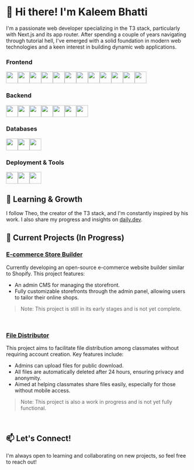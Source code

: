 # 👋 Hi there! I'm Kaleem Bhatti

I'm a passionate web developer specializing in the T3 stack, particularly with Next.js and its app router. After spending a couple of years navigating through tutorial hell, I've emerged with a solid foundation in modern web technologies and a keen interest in building dynamic web applications.

### Frontend
<div style="display:flex;">
<!-- Main -->
<!-- React -->
<img style="height:2rem;" src="https://img.shields.io/static/v1?label=&message=React&color=0088CC&logo=React&logoColor=white&style=flat">
<!-- Nextjs -->
<img style="height:2rem;" src="https://img.shields.io/static/v1?label=&message=Next JS&color=000000&logo=Next.js&logoColor=white&style=flat">
<!-- Typescript -->
<img style="height:2rem;" src="https://img.shields.io/static/v1?label=&message=Typescript&color=2F74C0&logo=Typescript&logoColor=white&style=flat">
<!-- tRPC -->
<img style="height:2rem;" src="https://img.shields.io/static/v1?label=&message=tRPC&color=3788C5&logo=TRPC&logoColor=white&style=flat">

<!-- Styling -->
<!-- Tailwind -->
<img style="height:2rem;" src="https://img.shields.io/static/v1?label=&message=Tailwind&color=38BDF8&logo=TailwindCSS&logoColor=white&style=flat">
<!-- Radix -->
<img style="height:2rem;" src="https://img.shields.io/static/v1?label=&message=Radix&color=000000&logo=Radixui&logoColor=white&style=flat">
<!-- Shadcn -->
<img style="height:2rem;" src="https://img.shields.io/static/v1?label=&message=Shadcn&color=000000&logo=Shadcnui&logoColor=white&style=flat">
<!-- Lucide -->
<img style="height:2rem;" src="https://img.shields.io/static/v1?label=&message=Lucide&color=F56A6A&logo=Lucide&logoColor=white&style=flat">

<!-- Other -->
<!-- Zod -->
<img style="height:2rem;" src="https://img.shields.io/static/v1?label=&message=Zod&color=274D82&logo=zod&logoColor=white&style=flat">
<!-- HTML -->
<img style="height:2rem;" src="https://img.shields.io/static/v1?label=&message=HTML&color=DD4B24&logo=Html5&logoColor=white&style=flat">
<!-- CSS -->
<img style="height:2rem;" src="https://img.shields.io/static/v1?label=&message=CSS&color=264BD9&logo=CSS3&logoColor=white&style=flat">
<!-- Javascript -->
<img style="height:2rem;" src="https://img.shields.io/static/v1?label=&message=Javascript&color=E8D44D&logo=Javascript&logoColor=white&style=flat">
</div>


### Backend
<div style="display:flex;">
<!-- Main -->
<!-- Nextjs -->
<img style="height:2rem;" src="https://img.shields.io/static/v1?label=&message=Next JS&color=000000&logo=Next.js&logoColor=white&style=flat">
<!-- Drizzle -->
<img style="height:2rem;" src="https://img.shields.io/static/v1?label=&message=Drizzle&color=BFEF4D&logo=Drizzle&logoColor=white&style=flat">
<!-- Nodejs -->
<img style="height:2rem;" src="https://img.shields.io/static/v1?label=&message=Node JS&color=539E43&logo=Node.js&logoColor=white&style=flat">

<!-- Other -->
<!-- Prisma -->
<img style="height:2rem;" src="https://img.shields.io/static/v1?label=&message=Prisma&color=000000&logo=Prisma&logoColor=white&style=flat">
<!-- Zod -->
<img style="height:2rem;" src="https://img.shields.io/static/v1?label=&message=Zod&color=274D82&logo=zod&logoColor=white&style=flat">
<!-- Express -->
<img style="height:2rem;" src="https://img.shields.io/static/v1?label=&message=Express&color=212121&logo=Express&logoColor=white&style=flat">
<!-- Mongoose -->
<img style="height:2rem;" src="https://img.shields.io/static/v1?label=&message=Mongoose&color=880000&logo=Mongoose&logoColor=white&style=flat">
</div>


### Databases
<div style="display:flex;">
<!-- Mongodb -->    
<img style="height:2rem;" src="https://img.shields.io/static/v1?label=&message=Mongod DB&color=419933&logo=Mongodb&logoColor=white&style=flat">
<!-- Postgresql -->
<img style="height:2rem;" src="https://img.shields.io/static/v1?label=&message=Postgres SQL&color=31648C&logo=Postgresql&logoColor=white&style=flat">
<!-- Redis -->
<img style="height:2rem;" src="https://img.shields.io/static/v1?label=&message=Upstash Redis&color=00C389&logo=Upstash&logoColor=white&style=flat">
</div>

### Deployment & Tools
<div style="display:flex;">
<!-- Vercel -->
<img style="height:2rem;" src="https://img.shields.io/static/v1?label=&message=Vercel&color=0F0F12&logo=vercel&logoColor=white&style=flat">
<!-- Railway -->
<img style="height:2rem;" src="https://img.shields.io/static/v1?label=&message=Railway&color=0F0F12&logo=railway&logoColor=white&style=flat">
<!-- AWS -->
<img style="height:2rem;" src="https://img.shields.io/static/v1?label=&message=AWS&color=FD9800&logo=amazonwebservices&logoColor=white&style=flat">
</div>


## 🌱 Learning & Growth 
I follow Theo, the creator of the T3 stack, and I'm constantly inspired by his work. I also share my progress and insights on <a href="https://app.daily.dev/webdevkaleem">daily.dev</a>.

## 🚀 Current Projects (In Progress)
### <a href="https://github.com/webdevkaleem/ecommerce_store_builder">E-commerce Store Builder</a>
Currently developing an open-source e-commerce website builder similar to Shopify. This project features:
- An admin CMS for managing the storefront.
- Fully customizable storefronts through the admin panel, allowing users to tailor their online shops.

> Note: This project is still in its early stages and is not yet complete.

<br/>

### <a href="https://github.com/webdevkaleem/zip4you">File Distributor</a>
This project aims to facilitate file distribution among classmates without requiring account creation. Key features include:
- Admins can upload files for public download.
- All files are automatically deleted after 24 hours, ensuring privacy and anonymity.
- Aimed at helping classmates share files easily, especially for those without mobile access.

> Note: This project is also a work in progress and is not yet fully functional.

<br/>

## 📫 Let's Connect!
I'm always open to learning and collaborating on new projects, so feel free to reach out!
